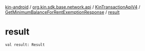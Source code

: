 [kin-android](../../../index.md) / [org.kin.sdk.base.network.api](../../index.md) / [KinTransactionApiV4](../index.md) / [GetMinimumBalanceForRentExemptionResponse](index.md) / [result](./result.md)

# result

`val result: Result`
